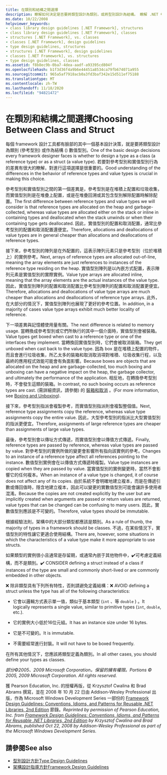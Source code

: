 ```yaml
---
title: 在類別和結構之間選擇
description: 瞭解如何決定是否要將類型設計為類別，或將型別設計為結構。 瞭解 .NET 中的參考型別和實數值型別有何不同。
ms.date: 10/22/2008
helpviewer_keywords:
- class library design guidelines [.NET Framework], structures
- class library design guidelines [.NET Framework], classes
- structures [.NET Framework], vs. classes
- classes [.NET Framework], design guidelines
- type design guidelines, structures
- structures [.NET Framework], design guidelines
- classes [.NET Framework], vs. structures
- type design guidelines, classes
ms.assetid: f8b8ec9b-0ba7-4dea-aadf-a93395cd804f
ms.openlocfilehash: b1f3d36f4a9b6e44451a8534ca79fb674071a955
ms.sourcegitcommit: 965a5af7918acb0a3fd3baf342e15d511ef75188
ms.translationtype: MT
ms.contentlocale: zh-TW
ms.lasthandoff: 11/18/2020
ms.locfileid: "94821472"
---
```

# <a name="choosing-between-class-and-struct"></a><span data-ttu-id="332f7-104">在類別和結構之間選擇</span><span class="sxs-lookup"><span data-stu-id="332f7-104">Choosing Between Class and Struct</span></span>
<span data-ttu-id="332f7-105">每個 framework 設計工具都有臉部的其中一個基本設計決策，就是要將類型設計為類別 (參考型別) 或作為結構 () 數值型別。</span><span class="sxs-lookup"><span data-stu-id="332f7-105">One of the basic design decisions every framework designer faces is whether to design a type as a class (a reference type) or as a struct (a value type).</span></span> <span data-ttu-id="332f7-106">若要對參考型別和實值型別行為的差異有很大的瞭解，對進行這項選擇是很重要的。</span><span class="sxs-lookup"><span data-stu-id="332f7-106">Good understanding of the differences in the behavior of reference types and value types is crucial in making this choice.</span></span>

 <span data-ttu-id="332f7-107">參考型別和實值型別之間的第一個差異是，參考型別是在堆積上配置和垃圾收集，而實值型別則是在堆疊上配置，或是在堆疊回溯或其包含型別解除配置時解除配置。</span><span class="sxs-lookup"><span data-stu-id="332f7-107">The first difference between reference types and value types we will consider is that reference types are allocated on the heap and garbage-collected, whereas value types are allocated either on the stack or inline in containing types and deallocated when the stack unwinds or when their containing type gets deallocated.</span></span> <span data-ttu-id="332f7-108">因此，實值型別的配置和取消配置，通常比參考型別的配置和取消配置還便宜。</span><span class="sxs-lookup"><span data-stu-id="332f7-108">Therefore, allocations and deallocations of value types are in general cheaper than allocations and deallocations of reference types.</span></span>

 <span data-ttu-id="332f7-109">接下來，參考型別的陣列是在外配置的，這表示陣列元素只是參考型別（位於堆積上）的實例參考。</span><span class="sxs-lookup"><span data-stu-id="332f7-109">Next, arrays of reference types are allocated out-of-line, meaning the array elements are just references to instances of the reference type residing on the heap.</span></span> <span data-ttu-id="332f7-110">實值型別陣列是以內嵌方式配置，表示陣列元素是實值型別的實際實例。</span><span class="sxs-lookup"><span data-stu-id="332f7-110">Value type arrays are allocated inline, meaning that the array elements are the actual instances of the value type.</span></span> <span data-ttu-id="332f7-111">因此，實值型別陣列的配置和取消配置比參考型別陣列的配置和取消配置更便宜。</span><span class="sxs-lookup"><span data-stu-id="332f7-111">Therefore, allocations and deallocations of value type arrays are much cheaper than allocations and deallocations of reference type arrays.</span></span> <span data-ttu-id="332f7-112">此外，在大部分的情況下，實值型別陣列也展現了更好的參考位置。</span><span class="sxs-lookup"><span data-stu-id="332f7-112">In addition, in a majority of cases value type arrays exhibit much better locality of reference.</span></span>

 <span data-ttu-id="332f7-113">下一項差異與記憶體使用量有關。</span><span class="sxs-lookup"><span data-stu-id="332f7-113">The next difference is related to memory usage.</span></span> <span data-ttu-id="332f7-114">當轉換成參考型別或它們所執行的其中一個介面時，實值型別會被裝箱。</span><span class="sxs-lookup"><span data-stu-id="332f7-114">Value types get boxed when cast to a reference type or one of the interfaces they implement.</span></span> <span data-ttu-id="332f7-115">當轉換回實值型別時，它們會被取消裝箱。</span><span class="sxs-lookup"><span data-stu-id="332f7-115">They get unboxed when cast back to the value type.</span></span> <span data-ttu-id="332f7-116">因為 box 是在堆積上配置的物件，而且會進行垃圾收集，所乙太多的裝箱和取消取消項對堆積、垃圾收集行程，以及最終的應用程式效能可能會有負面影響。</span><span class="sxs-lookup"><span data-stu-id="332f7-116">Because boxes are objects that are allocated on the heap and are garbage-collected, too much boxing and unboxing can have a negative impact on the heap, the garbage collector, and ultimately the performance of the application.</span></span>  <span data-ttu-id="332f7-117">相反地，在轉換參考型別時，不會發生這類的裝箱。</span><span class="sxs-lookup"><span data-stu-id="332f7-117">In contrast, no such boxing occurs as reference types are cast.</span></span> <span data-ttu-id="332f7-118"> (需詳細資訊，請參閱) 的 [裝箱和取消](../../csharp/programming-guide/types/boxing-and-unboxing.md) 。</span><span class="sxs-lookup"><span data-stu-id="332f7-118">(For more information, see [Boxing and Unboxing](../../csharp/programming-guide/types/boxing-and-unboxing.md)).</span></span>

 <span data-ttu-id="332f7-119">接下來，參考型別指派會複製參考，而實值型別指派則會複製整個值。</span><span class="sxs-lookup"><span data-stu-id="332f7-119">Next, reference type assignments copy the reference, whereas value type assignments copy the entire value.</span></span> <span data-ttu-id="332f7-120">因此，大型參考型別的指派比大型實值型別的指派更便宜。</span><span class="sxs-lookup"><span data-stu-id="332f7-120">Therefore, assignments of large reference types are cheaper than assignments of large value types.</span></span>

 <span data-ttu-id="332f7-121">最後，參考型別會以傳址方式傳遞，而實值型別會以傳值方式傳遞。</span><span class="sxs-lookup"><span data-stu-id="332f7-121">Finally, reference types are passed by reference, whereas value types are passed by value.</span></span> <span data-ttu-id="332f7-122">對參考型別的實例所做的變更會影響所有指向該實例的參考。</span><span class="sxs-lookup"><span data-stu-id="332f7-122">Changes to an instance of a reference type affect all references pointing to the instance.</span></span> <span data-ttu-id="332f7-123">數值型別實例會在以傳值方式傳遞時複製。</span><span class="sxs-lookup"><span data-stu-id="332f7-123">Value type instances are copied when they are passed by value.</span></span> <span data-ttu-id="332f7-124">當實值型別的實例變更時，當然不會影響它的任何複本。</span><span class="sxs-lookup"><span data-stu-id="332f7-124">When an instance of a value type is changed, it of course does not affect any of its copies.</span></span> <span data-ttu-id="332f7-125">由於系統不會明確地建立複本，而是在傳遞引數或傳回值時，隱含地建立複本，因此可以變更的實數值型別可能會讓許多使用者混淆。</span><span class="sxs-lookup"><span data-stu-id="332f7-125">Because the copies are not created explicitly by the user but are implicitly created when arguments are passed or return values are returned, value types that can be changed can be confusing to many users.</span></span> <span data-ttu-id="332f7-126">因此，實數值型別應該是不可變的。</span><span class="sxs-lookup"><span data-stu-id="332f7-126">Therefore, value types should be immutable.</span></span>

 <span data-ttu-id="332f7-127">根據經驗法則，架構中的大部分類型都應該是類別。</span><span class="sxs-lookup"><span data-stu-id="332f7-127">As a rule of thumb, the majority of types in a framework should be classes.</span></span> <span data-ttu-id="332f7-128">不過，在某些情況下，實值型別的特性讓它更適合使用結構。</span><span class="sxs-lookup"><span data-stu-id="332f7-128">There are, however, some situations in which the characteristics of a value type make it more appropriate to use structs.</span></span>

 <span data-ttu-id="332f7-129">如果類型的實例很小且通常是存留期，或通常內嵌于其他物件中，✔️可考慮定義結構，而不是類別。</span><span class="sxs-lookup"><span data-stu-id="332f7-129">✔️ CONSIDER defining a struct instead of a class if instances of the type are small and commonly short-lived or are commonly embedded in other objects.</span></span>

 <span data-ttu-id="332f7-130">❌ 除非類型具有下列所有特性，否則請避免定義結構：</span><span class="sxs-lookup"><span data-stu-id="332f7-130">❌ AVOID defining a struct unless the type has all of the following characteristics:</span></span>

- <span data-ttu-id="332f7-131">它會以邏輯方式表示單一值，類似于基本類型 (`int` 、等 `double` ) 。</span><span class="sxs-lookup"><span data-stu-id="332f7-131">It logically represents a single value, similar to primitive types (`int`, `double`, etc.).</span></span>

- <span data-ttu-id="332f7-132">它的實例大小低於16位元組。</span><span class="sxs-lookup"><span data-stu-id="332f7-132">It has an instance size under 16 bytes.</span></span>

- <span data-ttu-id="332f7-133">它是不可變的。</span><span class="sxs-lookup"><span data-stu-id="332f7-133">It is immutable.</span></span>

- <span data-ttu-id="332f7-134">不需要經常進行封裝。</span><span class="sxs-lookup"><span data-stu-id="332f7-134">It will not have to be boxed frequently.</span></span>

 <span data-ttu-id="332f7-135">在所有其他情況下，您應該將類型定義為類別。</span><span class="sxs-lookup"><span data-stu-id="332f7-135">In all other cases, you should define your types as classes.</span></span>

 <span data-ttu-id="332f7-136">*部分©2005、2009 Microsoft Corporation。保留的擁有權限。*</span><span class="sxs-lookup"><span data-stu-id="332f7-136">*Portions © 2005, 2009 Microsoft Corporation. All rights reserved.*</span></span>

 <span data-ttu-id="332f7-137">獲 Pearson Education, Inc. 的授權再版，從 Krzysztof Cwalina 和 Brad Abrams 撰寫，並在 2008 年 10 月 22 日由 Addison-Wesley Professional 出版，作為 Microsoft Windows Development Series 一部份的 [Framework Design Guidelines: Conventions, Idioms, and Patterns for Reusable .NET Libraries, 2nd Edition](https://www.informit.com/store/framework-design-guidelines-conventions-idioms-and-9780321545619) 節錄。</span><span class="sxs-lookup"><span data-stu-id="332f7-137">*Reprinted by permission of Pearson Education, Inc. from [Framework Design Guidelines: Conventions, Idioms, and Patterns for Reusable .NET Libraries, 2nd Edition](https://www.informit.com/store/framework-design-guidelines-conventions-idioms-and-9780321545619) by Krzysztof Cwalina and Brad Abrams, published Oct 22, 2008 by Addison-Wesley Professional as part of the Microsoft Windows Development Series.*</span></span>

## <a name="see-also"></a><span data-ttu-id="332f7-138">請參閱</span><span class="sxs-lookup"><span data-stu-id="332f7-138">See also</span></span>

- [<span data-ttu-id="332f7-139">型別設計方針</span><span class="sxs-lookup"><span data-stu-id="332f7-139">Type Design Guidelines</span></span>](type.md)
- [<span data-ttu-id="332f7-140">架構設計指導方針</span><span class="sxs-lookup"><span data-stu-id="332f7-140">Framework Design Guidelines</span></span>](index.md)
